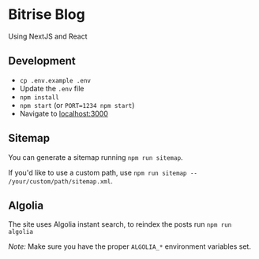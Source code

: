 # Bitrise Blog

Using NextJS and React

## Development

- `cp .env.example .env`
- Update the `.env` file
- `npm install`
- `npm start` (or `PORT=1234 npm start`)
- Navigate to [localhost:3000](http://localhost:3000)

## Sitemap

You can generate a sitemap running `npm run sitemap`.

If you'd like to use a custom path, use `npm run sitemap -- /your/custom/path/sitemap.xml`.

## Algolia

The site uses Algolia instant search, to reindex the posts run `npm run algolia`

*Note:* Make sure you have the proper `ALGOLIA_*` environment variables set.
